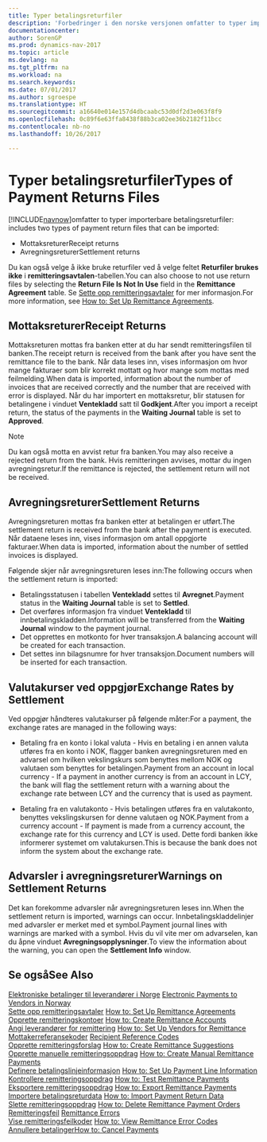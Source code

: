 ```yaml
---
title: Typer betalingsreturfiler
description: 'Forbedringer i den norske versjonen omfatter to typer importerbare betalingsreturfiler:'
documentationcenter: 
author: SorenGP
ms.prod: dynamics-nav-2017
ms.topic: article
ms.devlang: na
ms.tgt_pltfrm: na
ms.workload: na
ms.search.keywords: 
ms.date: 07/01/2017
ms.author: sgroespe
ms.translationtype: HT
ms.sourcegitcommit: a16640e014e157d4dbcaabc53d0df2d3e063f8f9
ms.openlocfilehash: 0c89f6e63ffa8438f88b3ca02ee36b2182f11bcc
ms.contentlocale: nb-no
ms.lasthandoff: 10/26/2017

---
```

# <a name="types-of-payment-returns-files"></a><span data-ttu-id="84f8a-103">Typer betalingsreturfiler</span><span class="sxs-lookup"><span data-stu-id="84f8a-103">Types of Payment Returns Files</span></span>
[!INCLUDE[navnow](../../includes/navnow_md.md)]<span data-ttu-id="84f8a-104">omfatter to typer importerbare betalingsreturfiler:</span><span class="sxs-lookup"><span data-stu-id="84f8a-104"> includes two types of payment return files that can be imported:</span></span>  

- <span data-ttu-id="84f8a-105">Mottaksreturer</span><span class="sxs-lookup"><span data-stu-id="84f8a-105">Receipt returns</span></span>  
- <span data-ttu-id="84f8a-106">Avregningsreturer</span><span class="sxs-lookup"><span data-stu-id="84f8a-106">Settlement returns</span></span>  

<span data-ttu-id="84f8a-107">Du kan også velge å ikke bruke returfiler ved å velge feltet **Returfiler brukes ikke** i **remitteringsavtalen**-tabellen.</span><span class="sxs-lookup"><span data-stu-id="84f8a-107">You can also choose to not use return files by selecting the **Return File Is Not In Use** field in the **Remittance Agreement** table.</span></span> <span data-ttu-id="84f8a-108">Se [Sette opp remitteringsavtaler](how-to-set-up-remittance-agreements.md) for mer informasjon.</span><span class="sxs-lookup"><span data-stu-id="84f8a-108">For more information, see [How to: Set Up Remittance Agreements](how-to-set-up-remittance-agreements.md).</span></span>  

## <a name="receipt-returns"></a><span data-ttu-id="84f8a-109">Mottaksreturer</span><span class="sxs-lookup"><span data-stu-id="84f8a-109">Receipt Returns</span></span>  
<span data-ttu-id="84f8a-110">Mottaksreturen mottas fra banken etter at du har sendt remitteringsfilen til banken.</span><span class="sxs-lookup"><span data-stu-id="84f8a-110">The receipt return is received from the bank after you have sent the remittance file to the bank.</span></span> <span data-ttu-id="84f8a-111">Når data leses inn, vises informasjon om hvor mange fakturaer som blir korrekt mottatt og hvor mange som mottas med feilmelding.</span><span class="sxs-lookup"><span data-stu-id="84f8a-111">When data is imported, information about the number of invoices that are received correctly and the number that are received with error is displayed.</span></span> <span data-ttu-id="84f8a-112">Når du har importert en mottaksretur, blir statusen for betalingene i vinduet **Ventekladd** satt til **Godkjent**.</span><span class="sxs-lookup"><span data-stu-id="84f8a-112">After you import a receipt return, the status of the payments in the **Waiting Journal** table is set to **Approved**.</span></span>  

> [!NOTE]  
>  <span data-ttu-id="84f8a-113">Du kan også motta en avvist retur fra banken.</span><span class="sxs-lookup"><span data-stu-id="84f8a-113">You may also receive a rejected return from the bank.</span></span> <span data-ttu-id="84f8a-114">Hvis remitteringen avvises, mottar du ingen avregningsretur.</span><span class="sxs-lookup"><span data-stu-id="84f8a-114">If the remittance is rejected, the settlement return will not be received.</span></span>  

## <a name="settlement-returns"></a><span data-ttu-id="84f8a-115">Avregningsreturer</span><span class="sxs-lookup"><span data-stu-id="84f8a-115">Settlement Returns</span></span>  
<span data-ttu-id="84f8a-116">Avregningsreturen mottas fra banken etter at betalingen er utført.</span><span class="sxs-lookup"><span data-stu-id="84f8a-116">The settlement return is received from the bank after the payment is executed.</span></span> <span data-ttu-id="84f8a-117">Når dataene leses inn, vises informasjon om antall oppgjorte fakturaer.</span><span class="sxs-lookup"><span data-stu-id="84f8a-117">When data is imported, information about the number of settled invoices is displayed.</span></span>  

<span data-ttu-id="84f8a-118">Følgende skjer når avregningsreturen leses inn:</span><span class="sxs-lookup"><span data-stu-id="84f8a-118">The following occurs when the settlement return is imported:</span></span>  

- <span data-ttu-id="84f8a-119">Betalingsstatusen i tabellen **Ventekladd** settes til **Avregnet**.</span><span class="sxs-lookup"><span data-stu-id="84f8a-119">Payment status in the **Waiting Journal** table is set to **Settled**.</span></span>  
- <span data-ttu-id="84f8a-120">Det overføres informasjon fra vinduet **Ventekladd** til innbetalingskladden.</span><span class="sxs-lookup"><span data-stu-id="84f8a-120">Information will be transferred from the **Waiting Journal** window to the payment journal.</span></span>  
- <span data-ttu-id="84f8a-121">Det opprettes en motkonto for hver transaksjon.</span><span class="sxs-lookup"><span data-stu-id="84f8a-121">A balancing account will be created for each transaction.</span></span>  
- <span data-ttu-id="84f8a-122">Det settes inn bilagsnumre for hver transaksjon.</span><span class="sxs-lookup"><span data-stu-id="84f8a-122">Document numbers will be inserted for each transaction.</span></span>  

## <a name="exchange-rates-by-settlement"></a><span data-ttu-id="84f8a-123">Valutakurser ved oppgjør</span><span class="sxs-lookup"><span data-stu-id="84f8a-123">Exchange Rates by Settlement</span></span>  
<span data-ttu-id="84f8a-124">Ved oppgjør håndteres valutakurser på følgende måter:</span><span class="sxs-lookup"><span data-stu-id="84f8a-124">For a payment, the exchange rates are managed in the following ways:</span></span>  

- <span data-ttu-id="84f8a-125">Betaling fra en konto i lokal valuta - Hvis en betaling i en annen valuta utføres fra en konto i NOK, flagger banken avregningsreturen med en advarsel om hvilken vekslingskurs som benyttes mellom NOK og valutaen som benyttes for betalingen.</span><span class="sxs-lookup"><span data-stu-id="84f8a-125">Payment from an account in local currency - If a payment in another currency is from an account in LCY, the bank will flag the settlement return with a warning about the exchange rate between LCY and the currency that is used as payment.</span></span>  

- <span data-ttu-id="84f8a-126">Betaling fra en valutakonto - Hvis betalingen utføres fra en valutakonto, benyttes vekslingskursen for denne valutaen og NOK.</span><span class="sxs-lookup"><span data-stu-id="84f8a-126">Payment from a currency account - If payment is made from a currency account, the exchange rate for this currency and LCY is used.</span></span> <span data-ttu-id="84f8a-127">Dette fordi banken ikke informerer systemet om valutakursen.</span><span class="sxs-lookup"><span data-stu-id="84f8a-127">This is because the bank does not inform the system about the exchange rate.</span></span>  

## <a name="warnings-on-settlement-returns"></a><span data-ttu-id="84f8a-128">Advarsler i avregningsreturer</span><span class="sxs-lookup"><span data-stu-id="84f8a-128">Warnings on Settlement Returns</span></span>  
<span data-ttu-id="84f8a-129">Det kan forekomme advarsler når avregningsreturen leses inn.</span><span class="sxs-lookup"><span data-stu-id="84f8a-129">When the settlement return is imported, warnings can occur.</span></span> <span data-ttu-id="84f8a-130">Innbetalingskladdelinjer med advarsler er merket med et symbol.</span><span class="sxs-lookup"><span data-stu-id="84f8a-130">Payment journal lines with warnings are marked with a symbol.</span></span> <span data-ttu-id="84f8a-131">Hvis du vil vite mer om advarselen, kan du åpne vinduet **Avregningsopplysninger**.</span><span class="sxs-lookup"><span data-stu-id="84f8a-131">To view the information about the warning, you can open the **Settlement Info** window.</span></span>  

## <a name="see-also"></a><span data-ttu-id="84f8a-132">Se også</span><span class="sxs-lookup"><span data-stu-id="84f8a-132">See Also</span></span>  
 <span data-ttu-id="84f8a-133">[Elektroniske betalinger til leverandører i Norge](electronic-payments-to-vendors-in-norway.md) </span><span class="sxs-lookup"><span data-stu-id="84f8a-133">[Electronic Payments to Vendors in Norway](electronic-payments-to-vendors-in-norway.md) </span></span>  
 <span data-ttu-id="84f8a-134">[Sette opp remitteringsavtaler](how-to-set-up-remittance-agreements.md) </span><span class="sxs-lookup"><span data-stu-id="84f8a-134">[How to: Set Up Remittance Agreements](how-to-set-up-remittance-agreements.md) </span></span>  
 <span data-ttu-id="84f8a-135">[Opprette remitteringskontoer](how-to-create-remittance-accounts.md) </span><span class="sxs-lookup"><span data-stu-id="84f8a-135">[How to: Create Remittance Accounts](how-to-create-remittance-accounts.md) </span></span>  
 <span data-ttu-id="84f8a-136">[Angi leverandører for remittering](how-to-set-up-vendors-for-remittance.md) </span><span class="sxs-lookup"><span data-stu-id="84f8a-136">[How to: Set Up Vendors for Remittance](how-to-set-up-vendors-for-remittance.md) </span></span>  
 <span data-ttu-id="84f8a-137">[Mottakerreferansekoder](recipient-reference-codes.md) </span><span class="sxs-lookup"><span data-stu-id="84f8a-137">[Recipient Reference Codes](recipient-reference-codes.md) </span></span>  
 <span data-ttu-id="84f8a-138">[Opprette remitteringsforslag](how-to-create-remittance-suggestions.md) </span><span class="sxs-lookup"><span data-stu-id="84f8a-138">[How to: Create Remittance Suggestions](how-to-create-remittance-suggestions.md) </span></span>  
 <span data-ttu-id="84f8a-139">[Opprette manuelle remitteringsoppdrag](how-to-create-manual-remittance-payments.md) </span><span class="sxs-lookup"><span data-stu-id="84f8a-139">[How to: Create Manual Remittance Payments](how-to-create-manual-remittance-payments.md) </span></span>  
 <span data-ttu-id="84f8a-140">[Definere betalingslinjeinformasjon](how-to-set-up-payment-line-information.md) </span><span class="sxs-lookup"><span data-stu-id="84f8a-140">[How to: Set Up Payment Line Information](how-to-set-up-payment-line-information.md) </span></span>  
 <span data-ttu-id="84f8a-141">[Kontrollere remitteringsoppdrag](how-to-test-remittance-payments.md) </span><span class="sxs-lookup"><span data-stu-id="84f8a-141">[How to: Test Remittance Payments](how-to-test-remittance-payments.md) </span></span>  
 <span data-ttu-id="84f8a-142">[Eksportere remitteringsoppdrag](how-to-export-remittance-payments.md) </span><span class="sxs-lookup"><span data-stu-id="84f8a-142">[How to: Export Remittance Payments](how-to-export-remittance-payments.md) </span></span>  
 <span data-ttu-id="84f8a-143">[Importere betalingsreturdata](how-to-import-payment-return-data.md) </span><span class="sxs-lookup"><span data-stu-id="84f8a-143">[How to: Import Payment Return Data](how-to-import-payment-return-data.md) </span></span>  
 <span data-ttu-id="84f8a-144">[Slette remitteringsoppdrag](how-to-delete-remittance-payment-orders.md) </span><span class="sxs-lookup"><span data-stu-id="84f8a-144">[How to: Delete Remittance Payment Orders](how-to-delete-remittance-payment-orders.md) </span></span>  
 <span data-ttu-id="84f8a-145">[Remitteringsfeil](remittance-errors.md) </span><span class="sxs-lookup"><span data-stu-id="84f8a-145">[Remittance Errors](remittance-errors.md) </span></span>  
 <span data-ttu-id="84f8a-146">[Vise remitteringsfeilkoder](how-to-view-remittance-error-codes.md) </span><span class="sxs-lookup"><span data-stu-id="84f8a-146">[How to: View Remittance Error Codes](how-to-view-remittance-error-codes.md) </span></span>  
 [<span data-ttu-id="84f8a-147">Annullere betalinger</span><span class="sxs-lookup"><span data-stu-id="84f8a-147">How to: Cancel Payments</span></span>](how-to-cancel-payments.md)

